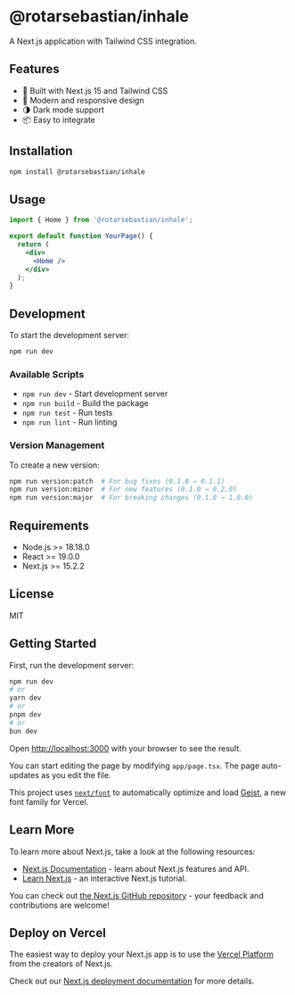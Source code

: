 # @rotarsebastian/inhale

A Next.js application with Tailwind CSS integration.

## Features

- 🎨 Built with Next.js 15 and Tailwind CSS
- 🚀 Modern and responsive design
- 🌗 Dark mode support
- 📦 Easy to integrate

## Installation

```bash
npm install @rotarsebastian/inhale
```

## Usage

```jsx
import { Home } from '@rotarsebastian/inhale';

export default function YourPage() {
  return (
    <div>
      <Home />
    </div>
  );
}
```

## Development

To start the development server:

```bash
npm run dev
```

### Available Scripts

- `npm run dev` - Start development server
- `npm run build` - Build the package
- `npm run test` - Run tests
- `npm run lint` - Run linting

### Version Management

To create a new version:

```bash
npm run version:patch  # For bug fixes (0.1.0 → 0.1.1)
npm run version:minor  # For new features (0.1.0 → 0.2.0)
npm run version:major  # For breaking changes (0.1.0 → 1.0.0)
```

## Requirements

- Node.js >= 18.18.0
- React >= 19.0.0
- Next.js >= 15.2.2

## License

MIT

## Getting Started

First, run the development server:

```bash
npm run dev
# or
yarn dev
# or
pnpm dev
# or
bun dev
```

Open [http://localhost:3000](http://localhost:3000) with your browser to see the result.

You can start editing the page by modifying `app/page.tsx`. The page auto-updates as you edit the file.

This project uses [`next/font`](https://nextjs.org/docs/app/building-your-application/optimizing/fonts) to automatically optimize and load [Geist](https://vercel.com/font), a new font family for Vercel.

## Learn More

To learn more about Next.js, take a look at the following resources:

- [Next.js Documentation](https://nextjs.org/docs) - learn about Next.js features and API.
- [Learn Next.js](https://nextjs.org/learn) - an interactive Next.js tutorial.

You can check out [the Next.js GitHub repository](https://github.com/vercel/next.js) - your feedback and contributions are welcome!

## Deploy on Vercel

The easiest way to deploy your Next.js app is to use the [Vercel Platform](https://vercel.com/new?utm_medium=default-template&filter=next.js&utm_source=create-next-app&utm_campaign=create-next-app-readme) from the creators of Next.js.

Check out our [Next.js deployment documentation](https://nextjs.org/docs/app/building-your-application/deploying) for more details.
